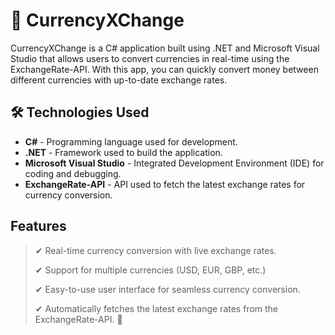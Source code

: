 # 💱 CurrencyXChange
CurrencyXChange is a C# application built using .NET and Microsoft Visual Studio that allows users to convert currencies in real-time using the ExchangeRate-API. With this app, you can quickly convert money between different currencies with up-to-date exchange rates.

## 🛠️ Technologies Used
  - **C#** - Programming language used for development.
  - **.NET** - Framework used to build the application.
  - **Microsoft Visual Studio** - Integrated Development Environment (IDE) for coding and debugging.
  - **ExchangeRate-API** - API used to fetch the latest exchange rates for currency conversion.

## Features
  > ✔ Real-time currency conversion with live exchange rates.
> 
  > ✔ Support for multiple currencies (USD, EUR, GBP, etc.)
> 
  > ✔ Easy-to-use user interface for seamless currency conversion.
> 
  > ✔ Automatically fetches the latest exchange rates from the ExchangeRate-API. 📡

## 
